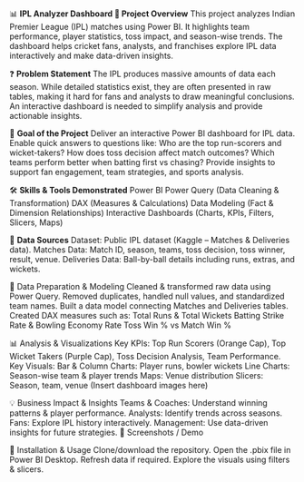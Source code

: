 📊 **IPL Analyzer Dashboard
🔎 Project Overview**
This project analyzes Indian Premier League (IPL) matches using Power BI. It highlights team performance, player statistics, toss impact, and season-wise trends. The dashboard helps cricket fans, analysts, and franchises explore IPL data interactively and make data-driven insights.

❓ **Problem Statement**
The IPL produces massive amounts of data each season. While detailed statistics exist, they are often presented in raw tables, making it hard for fans and analysts to draw meaningful conclusions. An interactive dashboard is needed to simplify analysis and provide actionable insights.

🎯 **Goal of the Project**
Deliver an interactive Power BI dashboard for IPL data.
Enable quick answers to questions like:
Who are the top run-scorers and wicket-takers?
How does toss decision affect match outcomes?
Which teams perform better when batting first vs chasing?
Provide insights to support fan engagement, team strategies, and sports analysis.

🛠️ **Skills & Tools Demonstrated**
Power BI
Power Query (Data Cleaning & Transformation)
DAX (Measures & Calculations)
Data Modeling (Fact & Dimension Relationships)
Interactive Dashboards (Charts, KPIs, Filters, Slicers, Maps)

📂 **Data Sources**
Dataset: Public IPL dataset (Kaggle – Matches & Deliveries data).
Matches Data: Match ID, season, teams, toss decision, toss winner, result, venue.
Deliveries Data: Ball-by-ball details including runs, extras, and wickets.

🔧 Data Preparation & Modeling
Cleaned & transformed raw data using Power Query.
Removed duplicates, handled null values, and standardized team names.
Built a data model connecting Matches and Deliveries tables.
Created DAX measures such as:
Total Runs & Total Wickets
Batting Strike Rate & Bowling Economy Rate
Toss Win % vs Match Win %

📊 Analysis & Visualizations
Key KPIs: Top Run Scorers (Orange Cap), Top Wicket Takers (Purple Cap), Toss Decision Analysis, Team Performance.
Key Visuals:
Bar & Column Charts: Player runs, bowler wickets
Line Charts: Season-wise team & player trends
Maps: Venue distribution
Slicers: Season, team, venue
(Insert dashboard images here)

💡 Business Impact & Insights
Teams & Coaches: Understand winning patterns & player performance.
Analysts: Identify trends across seasons.
Fans: Explore IPL history interactively.
Management: Use data-driven insights for future strategies.
📸 Screenshots / Demo



🚀 Installation & Usage
Clone/download the repository.
Open the .pbix file in Power BI Desktop.
Refresh data if required.
Explore the visuals using filters & slicers.
